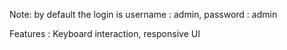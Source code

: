 Note:
 by default the login is
 username : admin,
 password : admin

 Features : 
  Keyboard interaction,
  responsive UI

